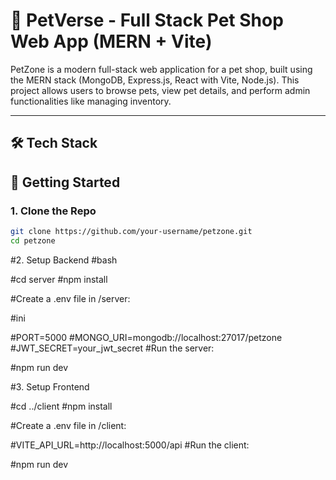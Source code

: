  # 🐾 PetVerse - Full Stack Pet Shop Web App (MERN + Vite)

PetZone is a modern full-stack web application for a pet shop, built using the MERN stack (MongoDB, Express.js, React with Vite, Node.js). This project allows users to browse pets, view pet details, and perform admin functionalities like managing inventory.

---

## 🛠️ Tech Stack

## 🚀 Getting Started

### 1. Clone the Repo

```bash
git clone https://github.com/your-username/petzone.git
cd petzone
```

#2. Setup Backend
#bash

#cd server
#npm install

#Create a .env file in /server:

#ini

#PORT=5000
#MONGO_URI=mongodb://localhost:27017/petzone
#JWT_SECRET=your_jwt_secret
#Run the server:

#npm run dev

#3. Setup Frontend

#cd ../client
#npm install

#Create a .env file in /client:


#VITE_API_URL=http://localhost:5000/api
#Run the client:


#npm run dev



